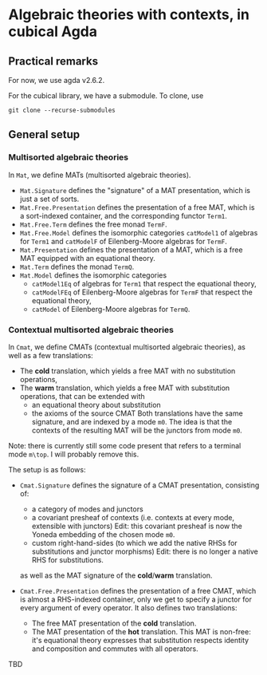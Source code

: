 # Algebraic theories with contexts, in cubical Agda

## Practical remarks

For now, we use agda v2.6.2.

For the cubical library, we have a submodule.
To clone, use
```
git clone --recurse-submodules
```

## General setup

### Multisorted algebraic theories
In `Mat`, we define MATs (multisorted algebraic theories).
- `Mat.Signature` defines the "signature" of a MAT presentation, which is just a set of sorts.
- `Mat.Free.Presentation` defines the presentation of a free MAT, which is a sort-indexed container, and the corresponding functor `Term1`.
- `Mat.Free.Term` defines the free monad `TermF`.
- `Mat.Free.Model` defines the isomorphic categories `catModel1` of algebras for `Term1` and `catModelF` of Eilenberg-Moore algebras for `TermF`.
- `Mat.Presentation` defines the presentation of a MAT, which is a free MAT equipped with an equational theory.
- `Mat.Term` defines the monad `TermQ`.
- `Mat.Model` defines the isomorphic categories
  - `catModel1Eq` of algebras for `Term1` that respect the equational theory,
  - `catModelFEq` of Eilenberg-Moore algebras for `TermF` that respect the equational theory,
  - `catModel` of Eilenberg-Moore algebras for `TermQ`.
  
### Contextual multisorted algebraic theories
In `Cmat`, we define CMATs (contextual multisorted algebraic theories), as well as a few translations:
- The **cold** translation, which yields a free MAT with no substitution operations,
- The **warm** translation, which yields a free MAT with substitution operations, that can be extended with
  - an equational theory about substitution
  - the axioms of the source CMAT
Both translations have the same signature, and are indexed by a mode `m0`.
The idea is that the contexts of the resulting MAT will be the junctors from mode `m0`.

Note: there is currently still some code present that refers to a terminal mode `m\top`. I will probably remove this.

The setup is as follows:
- `Cmat.Signature` defines the signature of a CMAT presentation, consisting of:
  - a category of modes and junctors
  - a covariant presheaf of contexts (i.e. contexts at every mode, extensible with junctors)
    Edit: this covariant presheaf is now the Yoneda embedding of the chosen mode `m0`.
  - custom right-hand-sides (to which we add the native RHSs for substitutions and junctor morphisms)
    Edit: there is no longer a native RHS for substitutions.
    
  as well as the MAT signature of the **cold**/**warm** translation.
  
- `Cmat.Free.Presentation` defines the presentation of a free CMAT, which is almost a RHS-indexed container, only we get to specify a junctor for every argument of every operator. It also defines two translations:
  - The free MAT presentation of the **cold** translation.
  - The MAT presentation of the **hot** translation.
    This MAT is non-free: it's equational theory expresses that substitution respects identity and composition and commutes with all operators.

TBD
